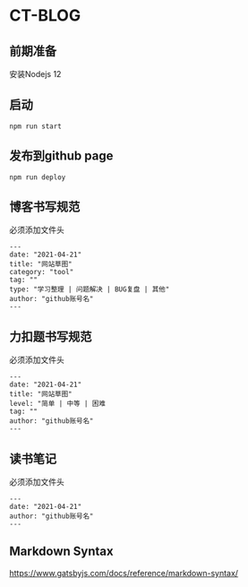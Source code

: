 CT-BLOG
=======

## 前期准备

安装Nodejs 12

## 启动
```shell script
npm run start
```

## 发布到github page
```shell script
npm run deploy
```

## 博客书写规范
必须添加文件头
```shell script
---
date: "2021-04-21"
title: "网站草图"
category: "tool"
tag: ""
type: "学习整理 | 问题解决 | BUG复盘 | 其他"
author: "github账号名"
---
```

## 力扣题书写规范
必须添加文件头
```shell script
---
date: "2021-04-21"
title: "网站草图"
level: "简单 | 中等 | 困难
tag: ""
author: "github账号名"
---
```

## 读书笔记
必须添加文件头
```shell script
---
date: "2021-04-21"
author: "github账号名"
---
```

## Markdown Syntax
https://www.gatsbyjs.com/docs/reference/markdown-syntax/